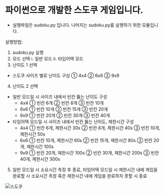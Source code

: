 # 파이썬으로 개발한 스도쿠 게임입니다. 

 * 실행파일은 sudoku.py 입니다. 나머지는 sudoku.py를 실행하기 위한 모듈입니다.

실행방법:
1. sudoku.py 실행
2. 모드 선택
  i.	일반 모드
  ii.	타임어택 모드
3. 난이도 1 선택
  - 스도쿠 사이즈 별로 난이도 구성
    ①	4x4
    ②	6x6
    ③	9x9
4. 난이도 2 선택
  - 일반 모드일 시 사이즈 내에서 빈칸 뚫는 난이도 구성
    -	4x4
      ①	빈칸 6개
      ②	빈칸 8개
      ③	빈칸 10개
    -	6x6
      ①	빈칸 10개
      ②	빈칸 15개
      ③	빈칸 20개
    -	9x9
      ①	빈칸 20개
      ②	빈칸 30개
      ③	빈칸 40개
  - 타임어택 모드일 시 사이즈 내에서 빈칸 뚫는 난이도, 제한시간 구성
    -	4x4
      ①	빈칸 6개, 제한시간 30s
      ②	빈칸 8개, 제한시간 40s
      ③	빈칸 10개, 제한시간 50s
    -	6x6
      ①	빈칸 10개, 제한시간 60s
      ②	빈칸 15개, 제한시간 80s
      ③	빈칸 20개, 제한시간 100s
    -	9x9
      ①	빈칸 20개, 제한시간 100s
      ②	빈칸 30개, 제한시간 200s
      ③	빈칸 40개, 제한시간 300s
5. 일반 모드일 시 소요시간 측정 후 종료, 타임어택 모드일 시 제한시간 내에 게임을 완료할 시 소요시간 측정 혹은 제한시간 내에 게임을 완료하지 못할 시 종료

![스도쿠](https://github.com/minsung-phy/sudoku/assets/133635509/d78a8965-35d5-4582-bd14-5f63dd90f394)


